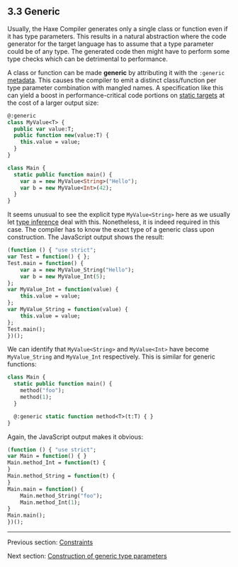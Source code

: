 ## 3.3 Generic

Usually, the Haxe Compiler generates only a single class or function even if it has type parameters. This results in a natural abstraction where the code generator for the target language has to assume that a type parameter could be of any type. The generated code then might have to perform some type checks which can be detrimental to performance.

A class or function can be made **generic** by attributing it with the `:generic` [metadata](lf-metadata.md). This causes the compiler to emit a distinct class/function per type parameter combination with mangled names. A specification like this can yield a boost in performance-critical code portions on [static targets](dictionary.md#define-static-target) at the cost of a larger output size:

```haxe
@:generic
class MyValue<T> {
  public var value:T;
  public function new(value:T) {
    this.value = value;
  }
}

class Main {
  static public function main() {
    var a = new MyValue<String>("Hello");
    var b = new MyValue<Int>(42);
  }
}

```

It seems unusual to see the explicit type `MyValue<String>` here as we usually let [type inference](type-system-type-inference.md) deal with this. Nonetheless, it is indeed required in this case. The compiler has to know the exact type of a generic class upon construction. The JavaScript output shows the result:

```haxe
(function () { "use strict";
var Test = function() { };
Test.main = function() {
	var a = new MyValue_String("Hello");
	var b = new MyValue_Int(5);
};
var MyValue_Int = function(value) {
	this.value = value;
};
var MyValue_String = function(value) {
	this.value = value;
};
Test.main();
})();
```

We can identify that `MyValue<String>` and `MyValue<Int>` have become `MyValue_String` and `MyValue_Int` respectively. This is similar for generic functions:

```haxe
class Main {
  static public function main() {
    method("foo");
    method(1);
  }

  @:generic static function method<T>(t:T) { }
}
```

Again, the JavaScript output makes it obvious:

```haxe
(function () { "use strict";
var Main = function() { }
Main.method_Int = function(t) {
}
Main.method_String = function(t) {
}
Main.main = function() {
	Main.method_String("foo");
	Main.method_Int(1);
}
Main.main();
})();
```

---

Previous section: [Constraints](type-system-type-parameter-constraints.md)

Next section: [Construction of generic type parameters](type-system-generic-type-parameter-construction.md)